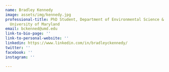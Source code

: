 ```yaml
---
name: Bradley Kennedy
image: assets/img/kennedy.jpg
professional-title: PhD Student, Department of Environmental Science & Technology,
  University of Maryland
email: bckenned@umd.edu
link-to-bio-page: ''
link-to-personal-website: ''
linkedin: https://www.linkedin.com/in/bradleyckennedy/
twitter: ''
facebook: ''
instagram: ''

---
```

